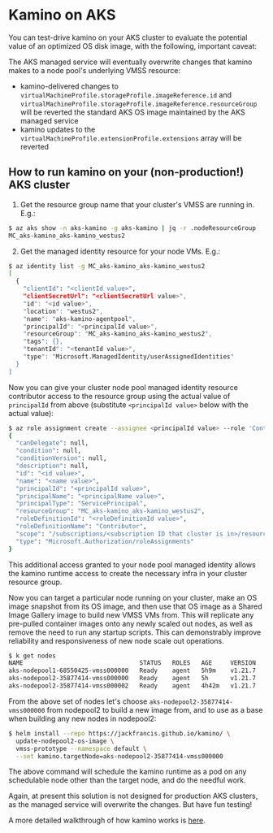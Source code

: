# Kamino on AKS

You can test-drive kamino on your AKS cluster to evaluate the potential value of an optimized OS disk image, with the following, important caveat:

The AKS managed service will eventually overwrite changes that kamino makes to a node pool's underlying VMSS resource:

- kamino-delivered changes to `virtualMachineProfile.storageProfile.imageReference.id` and `virtualMachineProfile.storageProfile.imageReference.resourceGroup` will be reverted the standard AKS OS image maintained by the AKS managed service
- kamino updates to the `virtualMachineProfile.extensionProfile.extensions` array will be reverted

## How to run kamino on your (non-production!) AKS cluster

1. Get the resource group name that your cluster's VMSS are running in. E.g.:

```sh
$ az aks show -n aks-kamino -g aks-kamino | jq -r .nodeResourceGroup
MC_aks-kamino_aks-kamino_westus2
```

2. Get the managed identity resource for your node VMs. E.g.:

```sh
$ az identity list -g MC_aks-kamino_aks-kamino_westus2
[
  {
    "clientId": "<clientId value>",
    "clientSecretUrl": "<clientSecretUrl value>",
    "id": "<id value>",
    "location": "westus2",
    "name": "aks-kamino-agentpool",
    "principalId": "<principalId value>",
    "resourceGroup": "MC_aks-kamino_aks-kamino_westus2",
    "tags": {},
    "tenantId": "<tenantId value>",
    "type": "Microsoft.ManagedIdentity/userAssignedIdentities"
  }
]
```

Now you can give your cluster node pool managed identity resource contributor access to the resource group using the actual value of `principalId` from above (substitute `<principalId value>` below with the actual value):

```sh
$ az role assignment create --assignee <principalId value> --role 'Contributor' --scope /subscriptions/<subscription ID that cluster is in>/resourcegroups/MC_aks-kamino_aks-kamino_westus2
{
  "canDelegate": null,
  "condition": null,
  "conditionVersion": null,
  "description": null,
  "id": "<id value>",
  "name": "<name value>",
  "principalId": "<principalId value>",
  "principalName": "<principalName value>",
  "principalType": "ServicePrincipal",
  "resourceGroup": "MC_aks-kamino_aks-kamino_westus2",
  "roleDefinitionId": "<roleDefinitionId value>",
  "roleDefinitionName": "Contributor",
  "scope": "/subscriptions/<subscription ID that cluster is in>/resourceGroups/MC_aks-kamino_aks-kamino_westus2",
  "type": "Microsoft.Authorization/roleAssignments"
}
```

This additional access granted to your node pool managed identity allows the kamino runtime access to create the necessary infra in your cluster resource group.

Now you can target a particular node running on your cluster, make an OS image snapshot from its OS image, and then use that OS image as a Shared Image Gallery image to build new VMSS VMs from. This will replicate any pre-pulled container images onto any newly scaled out nodes, as well as remove the need to run any startup scripts. This can demonstrably improve reliability and responsiveness of new node scale out operations.

```sh
$ k get nodes
NAME                                STATUS   ROLES   AGE     VERSION
aks-nodepool1-68550425-vmss000000   Ready    agent   5h9m    v1.21.7
aks-nodepool2-35877414-vmss000000   Ready    agent   5h      v1.21.7
aks-nodepool2-35877414-vmss000002   Ready    agent   4h42m   v1.21.7
```

From the above set of nodes let's choose `aks-nodepool2-35877414-vmss000000` from nodepool2 to build a new image from, and to use as a base when building any new nodes in nodepool2:

```sh
$ helm install --repo https://jackfrancis.github.io/kamino/ \
  update-nodepool2-os-image \
  vmss-prototype --namespace default \
  --set kamino.targetNode=aks-nodepool2-35877414-vmss000000
```

The above command will schedule the kamino runtime as a pod on any schedulable node other than the target node, and do the needful work.

Again, at present this solution is not designed for production AKS clusters, as the managed service will overwrite the changes. But have fun testing!

A more detailed walkthrough of how kamino works is [here](../helm/vmss-prototype/walkthrough.md).

